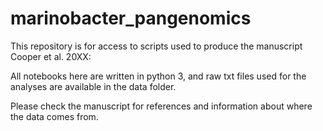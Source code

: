 # marinobacter_pangenomics

This repository is for access to scripts used to produce the manuscript Cooper et al. 20XX: 

All notebooks here are written in python 3, and raw txt files used for the analyses are available in the data folder. 

Please check the manuscript for references and information about where the data comes from.
